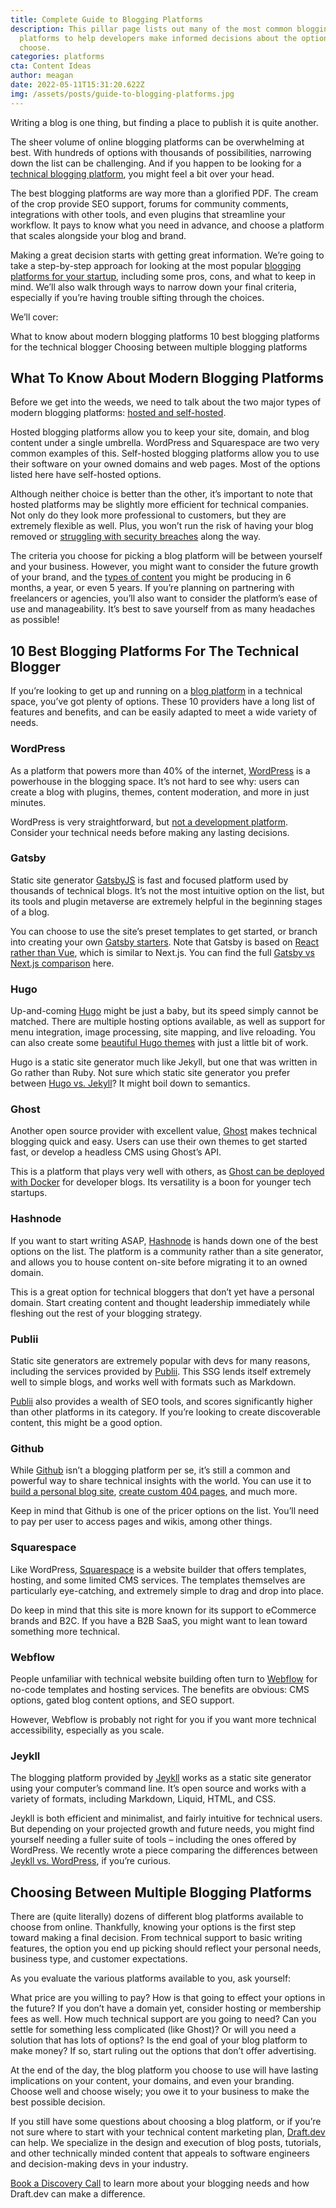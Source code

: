 ```yaml
---
title: Complete Guide to Blogging Platforms
description: This pillar page lists out many of the most common blogging
  platforms to help developers make informed decisions about the options they
  choose.
categories: platforms
cta: Content Ideas
author: meagan
date: 2022-05-11T15:31:20.622Z
img: /assets/posts/guide-to-blogging-platforms.jpg
---
```

Writing a blog is one thing, but finding a place to publish it is quite another.

The sheer volume of online blogging platforms can be overwhelming at best. With hundreds of options with thousands of possibilities, narrowing down the list can be challenging. And if you happen to be looking for a [technical blogging platform](https://draft.dev/learn/technical-blog-platforms), you might feel a bit over your head. 

The best blogging platforms are way more than a glorified PDF. The cream of the crop provide SEO support, forums for community comments, integrations with other tools, and even plugins that streamline your workflow. It pays to know what you need in advance, and choose a platform that scales alongside your blog and brand.

Making a great decision starts with getting great information. We’re going to take a step-by-step approach for looking at the most popular [blogging platforms for your startup](https://draft.dev/learn/startup-blogging-platforms), including some pros, cons, and what to keep in mind. We’ll also walk through ways to narrow down your final criteria, especially if you’re having trouble sifting through the choices. 

We’ll cover:

What to know about modern blogging platforms
10 best blogging platforms for the technical blogger
Choosing between multiple blogging platforms

## What To Know About Modern Blogging Platforms

Before we get into the weeds, we need to talk about the two major types of modern blogging platforms: [hosted and self-hosted](https://www.productiveblogging.com/hosted-vs-self-hosted/).

Hosted blogging platforms allow you to keep your site, domain, and blog content under a single umbrella. WordPress and Squarespace are two very common examples of this.
Self-hosted blogging platforms allow you to use their software on your owned domains and web pages. Most of the options listed here have self-hosted options.

Although neither choice is better than the other, it’s important to note that hosted platforms may be slightly more efficient for technical companies. Not only do they look more professional to customers, but they are extremely flexible as well. Plus, you won’t run the risk of having your blog removed or [struggling with security breaches](https://bloggingwizard.com/wordpress-com-vs-self-hosted-wordpress/) along the way.

The criteria you choose for picking a blog platform will be between yourself and your business. However, you might want to consider the future growth of your brand, and the [types of content](https://draft.dev/content-types) you might be producing in 6 months, a year, or even 5 years. If you’re planning on partnering with freelancers or agencies, you’ll also want to consider the platform’s ease of use and manageability. It’s best to save yourself from as many headaches as possible!

## 10 Best Blogging Platforms For The Technical Blogger

If you’re looking to get up and running on a [blog platform](https://draft.dev/learn/platforms/) in a technical space, you’ve got plenty of options. These 10 providers have a long list of features and benefits, and can be easily adapted to meet a wide variety of needs.

### WordPress

As a platform that powers more than 40% of the internet, [WordPress](https://wordpress.com/) is a powerhouse in the blogging space. It’s not hard to see why: users can create a blog with plugins, themes, content moderation, and more in just minutes.

WordPress is very straightforward, but [not a development platform](https://www.wpbeginner.com/beginners-guide/what-are-the-limitations-of-wordpress-com/). Consider your technical needs before making any lasting decisions.

### Gatsby

Static site generator [GatsbyJS](https://www.gatsbyjs.com/) is fast and focused platform used by thousands of technical blogs. It’s not the most intuitive option on the list, but its tools and plugin metaverse are extremely helpful in the beginning stages of a blog.

You can choose to use the site’s preset templates to get started, or branch into creating your own [Gatsby starters](https://draft.dev/learn/creating-gatsby-starters). Note that Gatsby is based on [React rather than Vue](https://draft.dev/learn/react-vs-vue-a-modern-comparison), which is similar to Next.js. You can find the full [Gatsby vs Next.js comparison](https://draft.dev/learn/next-js-vs-gatsby) here.

### Hugo

Up-and-coming [Hugo](https://gohugo.io/) might be just a baby, but its speed simply cannot be matched. There are multiple hosting options available, as well as support for menu integration, image processing, site mapping, and live reloading. You can also create some [beautiful Hugo themes](https://draft.dev/learn/creating-hugo-themes) with just a little bit of work.

Hugo is a static site generator much like Jekyll, but one that was written in Go rather than Ruby. Not sure which static site generator you prefer between [Hugo vs. Jekyll](https://draft.dev/learn/hugo-vs-jekyll)? It might boil down to semantics.

### Ghost

Another open source provider with excellent value, [Ghost](https://ghost.org/) makes technical blogging quick and easy. Users can use their own themes to get started fast, or develop a headless CMS using Ghost’s API.  

This is a platform that plays very well with others, as [Ghost can be deployed with Docker](https://draft.dev/learn/running-ghost-on-docker-for-your-developer-blog) for developer blogs. Its versatility is a boon for younger tech startups.

### Hashnode

If you want to start writing ASAP, [Hashnode](https://hashnode.com/) is hands down one of the best options on the list. The platform is a community rather than a site generator, and allows you to house content on-site before migrating it to an owned domain.

This is a great option for technical bloggers that don’t yet have a personal domain. Start creating content and thought leadership immediately while fleshing out the rest of your blogging strategy.

### Publii

Static site generators are extremely popular with devs for many reasons, including the services provided by [Publii](https://getpublii.com/). This SSG lends itself extremely well to simple blogs, and works well with formats such as Markdown. 

[Publii](https://draft.dev/learn/publii-static-site-generator) also provides a wealth of SEO tools, and scores significantly higher than other platforms in its category. If you’re looking to create discoverable content, this might be a good option.

### Github

While [Github](https://github.com/) isn’t a blogging platform per se, it’s still a common and powerful way to share technical insights with the world. You can use it to [build a personal blog site](https://lab.github.com/githubtraining/github-pages), [create custom 404 pages](https://draft.dev/learn/github-pages-404), and much more.

Keep in mind that Github is one of the pricer options on the list. You’ll need to pay per user to access pages and wikis, among other things.

### Squarespace

Like WordPress, [Squarespace](https://www.squarespace.com/) is a website builder that offers templates, hosting, and some limited CMS services. The templates themselves are particularly eye-catching, and extremely simple to drag and drop into place.

Do keep in mind that this site is more known for its support to eCommerce brands and B2C. If you have a B2B SaaS, you might want to lean toward something more technical.

### Webflow

People unfamiliar with technical website building often turn to [Webflow](https://webflow.com/) for no-code templates and hosting services. The benefits are obvious: CMS options, gated blog content options, and SEO support.

However, Webflow is probably not right for you if you want more technical accessibility, especially as you scale.

### Jeykll

The blogging platform provided by [Jeykll](https://jekyllrb.com/) works as a static site generator using your computer’s command line. It’s open source and works with a variety of formats, including Markdown, Liquid, HTML, and CSS.

Jeykll is both efficient and minimalist, and fairly intuitive for technical users. But depending on your projected growth and future needs, you might find yourself needing a fuller suite of tools – including the ones offered by WordPress. We recently wrote a piece comparing the differences between [Jeykll vs. WordPress](https://draft.dev/learn/jekyll-vs-wordpress), if you’re curious.

## Choosing Between Multiple Blogging Platforms

There are (quite literally) dozens of different blog platforms available to choose from online. Thankfully, knowing your options is the first step toward making a final decision. From technical support to basic writing features, the option you end up picking should reflect your personal needs, business type, and customer expectations.

As you evaluate the various platforms available to you, ask yourself: 

What price are you willing to pay? How is that going to effect your options in the future? If you don’t have a domain yet, consider hosting or membership fees as well.
How much technical support are you going to need? Can you settle for something less complicated (like Ghost)? Or will you need a solution that has lots of options?
Is the end goal of your blog platform to make money? If so, start ruling out the options that don’t offer advertising.

At the end of the day, the blog platform you choose to use will have lasting implications on your content, your domains, and even your branding. Choose well and choose wisely; you owe it to your business to make the best possible decision.

If you still have some questions about choosing a blog platform, or if you’re not sure where to start with your technical content marketing plan, [Draft.dev](www.draft.dev) can help. We specialize in the design and execution of blog posts, tutorials, and other technically minded content that appeals to software engineers and decision-making devs in your industry.

[Book a Discovery Call](https://draft.dev/call) to learn more about your blogging needs and how Draft.dev can make a difference.